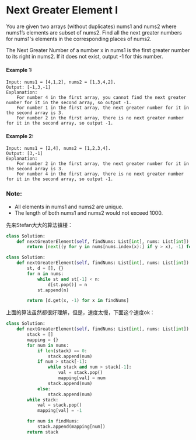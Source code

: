 # Next Greater Element I

You are given two arrays (without duplicates) nums1 and nums2 where nums1’s elements are subset of nums2. Find all the next greater numbers for nums1's elements in the corresponding places of nums2.

The Next Greater Number of a number x in nums1 is the first greater number to its right in nums2. If it does not exist, output -1 for this number.

#### Example 1:
```
Input: nums1 = [4,1,2], nums2 = [1,3,4,2].
Output: [-1,3,-1]
Explanation:
    For number 4 in the first array, you cannot find the next greater number for it in the second array, so output -1.
    For number 1 in the first array, the next greater number for it in the second array is 3.
    For number 2 in the first array, there is no next greater number for it in the second array, so output -1.
```    
#### Example 2:
```
Input: nums1 = [2,4], nums2 = [1,2,3,4].
Output: [3,-1]
Explanation:
    For number 2 in the first array, the next greater number for it in the second array is 3.
    For number 4 in the first array, there is no next greater number for it in the second array, so output -1.
```
### Note:

* All elements in nums1 and nums2 are unique.
* The length of both nums1 and nums2 would not exceed 1000.

先来Stefan大大的算法镇楼：

```python
class Solution:
    def nextGreaterElement(self, findNums: List[int], nums: List[int]) -> List[int]:
        return [next((y for y in nums[nums.index(x):] if y > x), -1) for x in findNums]
```

```python
class Solution:
    def nextGreaterElement(self, findNums: List[int], nums: List[int]) -> List[int]:
        st, d = [], {}
        for n in nums:
            while st and st[-1] < n:
                d[st.pop()] = n
            st.append(n)

        return [d.get(x, -1) for x in findNums]
```

上面的算法虽然都很好理解，但是，速度太慢，下面这个速度ok：

```python
class Solution:
    def nextGreaterElement(self, findNums: List[int], nums: List[int]) -> List[int]:
        stack = []
        mapping = {}
        for num in nums:
            if len(stack) == 0:
                stack.append(num)
            if num > stack[-1]:
                while stack and num > stack[-1]:
                    val = stack.pop()
                    mapping[val] = num
                stack.append(num)
            else:
                stack.append(num)
        while stack:
            val = stack.pop()
            mapping[val] = -1

        for num in findNums:
            stack.append(mapping[num])
        return stack
 
```
